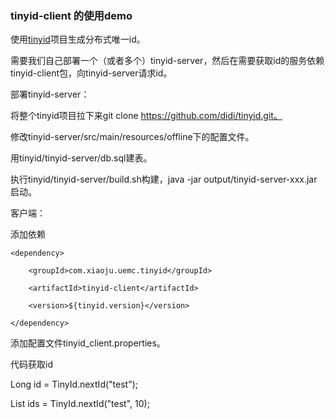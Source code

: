 ### tinyid-client 的使用demo
使用[tinyid](https://github.com/didi/tinyid)项目生成分布式唯一id。

需要我们自己部署一个（或者多个）tinyid-server，然后在需要获取id的服务依赖tinyid-client包，向tinyid-server请求id。

部署tinyid-server：

将整个tinyid项目拉下来git clone https://github.com/didi/tinyid.git。

修改tinyid-server/src/main/resources/offline下的配置文件。

用tinyid/tinyid-server/db.sql建表。

执行tinyid/tinyid-server/build.sh构建，java -jar output/tinyid-server-xxx.jar启动。


客户端：

添加依赖

`<dependency>`

`    <groupId>com.xiaoju.uemc.tinyid</groupId>`

`    <artifactId>tinyid-client</artifactId>`

`    <version>${tinyid.version}</version>`

`</dependency>`

添加配置文件tinyid_client.properties。

代码获取id  

Long id = TinyId.nextId("test");

List<Long> ids = TinyId.nextId("test", 10);



